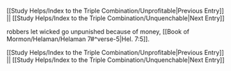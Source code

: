 [[Study Helps/Index to the Triple Combination/Unprofitable|Previous Entry]]  ||  [[Study Helps/Index to the Triple Combination/Unquenchable|Next Entry]]

 robbers let wicked go unpunished because of money, [[Book of Mormon/Helaman/Helaman 7#^verse-5|Hel. 7:5]].

[[Study Helps/Index to the Triple Combination/Unprofitable|Previous Entry]]  ||  [[Study Helps/Index to the Triple Combination/Unquenchable|Next Entry]]